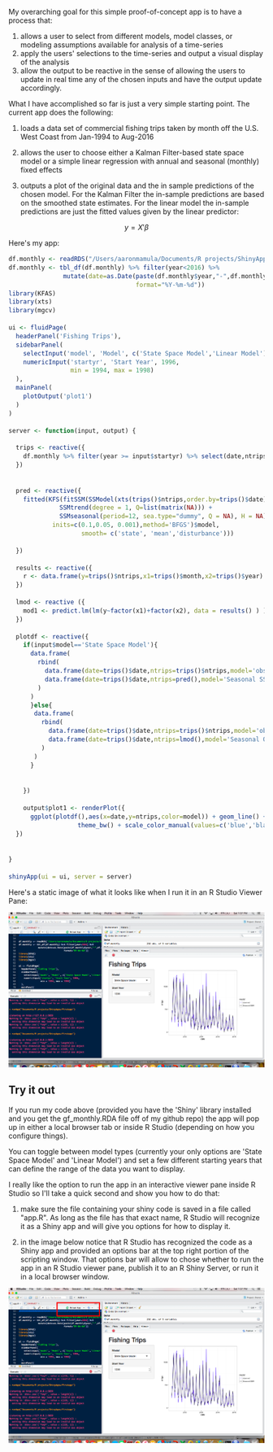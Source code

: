 My overarching goal for this simple proof-of-concept app is to have a process that:

1. allows a user to select from different models, model classes, or modeling assumptions available for analysis of a time-series 
2. apply the users' selections to the time-series and output a visual display of the analysis
3. allow the output to be reactive in the sense of allowing the users to update in real time any of the chosen inputs and have the output update accordingly.

What I have accomplished so far is just a very simple starting point.  The current app does the following:

1. loads a data set of commercial fishing trips taken by month off the U.S. West Coast from Jan-1994 to Aug-2016

2. allows the user to choose either a Kalman Filter-based state space model or a simple linear regression with annual and seasonal (monthly) fixed effects

3. outputs a plot of the original data and the in sample predictions of the chosen model.  For the Kalman Filter the in-sample predictions are based on the smoothed state estimates.  For the linear model the in-sample predictions are just the fitted values given by the linear predictor:

$$y = X' \beta$$

Here's my app:

```R
df.monthly <- readRDS("/Users/aaronmamula/Documents/R projects/ShinyApps/firstapp/gf_monthly.RDA")
df.monthly <- tbl_df(df.monthly) %>% filter(year<2016) %>%
               mutate(date=as.Date(paste(df.monthly$year,"-",df.monthly$month,"-","01",sep=""),
                                   format="%Y-%m-%d"))
library(KFAS)
library(xts)
library(mgcv)

ui <- fluidPage(
  headerPanel('Fishing Trips'),
  sidebarPanel(
    selectInput('model', 'Model', c('State Space Model','Linear Model')),
    numericInput('startyr', 'Start Year', 1996,
                 min = 1994, max = 1998)
  ),
  mainPanel(
    plotOutput('plot1')
  )
)

server <- function(input, output) {
 
  trips <- reactive({
    df.monthly %>% filter(year >= input$startyr) %>% select(date,ntrips,month,year)
  })
     

  pred <- reactive({
    fitted(KFS(fitSSM(SSModel(xts(trips()$ntrips,order.by=trips()$date) ~ 
              SSMtrend(degree = 1, Q=list(matrix(NA))) + 
              SSMseasonal(period=12, sea.type="dummy", Q = NA), H = NA),
            inits=c(0.1,0.05, 0.001),method='BFGS')$model,
                    smooth= c('state', 'mean','disturbance')))
            
  })                                       
  
  results <- reactive({ 
    r <- data.frame(y=trips()$ntrips,x1=trips()$month,x2=trips()$year)
  })
  
  lmod <- reactive ({ 
    mod1 <- predict.lm(lm(y~factor(x1)+factor(x2), data = results() ) )
  })
  
  plotdf <- reactive({
    if(input$model=='State Space Model'){
      data.frame(
        rbind(
          data.frame(date=trips()$date,ntrips=trips()$ntrips,model='observed'),
          data.frame(date=trips()$date,ntrips=pred(),model='Seasonal SSM')
        )
      )
      }else{
       data.frame(
         rbind(
           data.frame(date=trips()$date,ntrips=trips()$ntrips,model='observed'),
           data.frame(date=trips()$date,ntrips=lmod(),model='Seasonal OLS')
         )
       )
      }
    
    
    })
  
    output$plot1 <- renderPlot({
      ggplot(plotdf(),aes(x=date,y=ntrips,color=model)) + geom_line() + 
                   theme_bw() + scale_color_manual(values=c('blue','black'))
  })
    

}

shinyApp(ui = ui, server = server)


```


Here's a static image of what it looks like when I run it in an R Studio Viewer Pane:

![shinyimage](/images/shinyapp.png)

## Try it out
If you run my code above (provided you have the 'Shiny' library installed and you get the gf_monthly.RDA file off of my github repo) the app will pop up in either a local browser tab or inside R Studio (depending on how you configure things).  

You can toggle between model types (currently your only options are 'State Space Model' and 'Linear Model') and set a few different starting years that can define the range of the data you want to display.

I really like the option to run the app in an interactive viewer pane inside R Studio so I'll take a quick second and show you how to do that:

1. make sure the file containing your shiny code is saved in a file called "app.R".  As long as the file has that exact name, R Studio will recognize it as a Shiny app and will give you options for how to display it.

2. in the image below notice that R Studio has recognized the code as a Shiny app and provided an options bar at the top right portion of the scripting window.  That options bar will allow to chose whether to run the app in an R Studio viewer pane, publish it to an R Shiny Server, or run it in a local browser window.

![shinyapp1](/images/shinyapp2.png)



